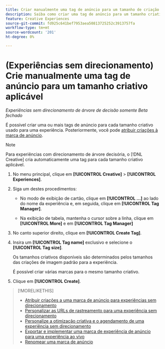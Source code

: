 ```yaml
---
title: Criar manualmente uma tag de anúncio para um tamanho de criação aplicável
description: Saiba como criar uma tag de anúncio para um tamanho criativo específico.
feature: Creative Experiences
source-git-commit: fd925c641bef7953aea50813725252c3913757fa
workflow-type: tm+mt
source-wordcount: '201'
ht-degree: 0%

---
```


# (Experiências sem direcionamento) Crie manualmente uma tag de anúncio para um tamanho criativo aplicável

*Experiências sem direcionamento de árvore de decisão somente*
*Beta fechado*

É possível criar uma ou mais tags de anúncio para cada tamanho criativo usado para uma experiência. Posteriormente, você pode [atribuir criações à marca de anúncio](experience-tag-assign-creatives.md).

>[!NOTE]
>
>Para experiências com direcionamento de árvore decisória, o [!DNL Creative] cria automaticamente uma tag para cada tamanho criativo aplicável.

1. No menu principal, clique em **[!UICONTROL Creative]** > **[!UICONTROL Experiences]**.

1. Siga um destes procedimentos:

   * No modo de exibição de cartão, clique em **[!UICONTROL ...]** ao lado do nome da experiência e, em seguida, clique em **[!UICONTROL Tag Manager]**.

   * Na exibição de tabela, mantenha o cursor sobre a linha, clique em **[!UICONTROL More]** e em **[!UICONTROL Tag Manager]**

1. No canto superior direito, clique em **[!UICONTROL Create Tag]**.

1. Insira um **[!UICONTROL Tag name]** exclusivo e selecione o **[!UICONTROL Tag size]**.

   Os tamanhos criativos disponíveis são determinados pelos tamanhos das criações de imagem padrão para a experiência.

   É possível criar várias marcas para o mesmo tamanho criativo.<!-- What are the implications? -->

1. Clique em **[!UICONTROL Create]**.

>[!MORELIKETHIS]
>
>* [Atribuir criações a uma marca de anúncio para experiências sem direcionamento](experience-tag-assign-creatives.md)
>* [Personalizar as URLs de rastreamento para uma experiência sem direcionamento](experience-tracking-urls-no-targeting.md)
>* [Personalize a otimização criativa e o agendamento de uma experiência sem direcionamento](experience-optimization-scheduling-no-targeting.md)
>* [Exportar e implementar uma marca de experiência de anúncio para uma experiência ao vivo](experience-tag-export.md)
>* [Renomear uma marca de anúncio](experience-tag-rename.md)
